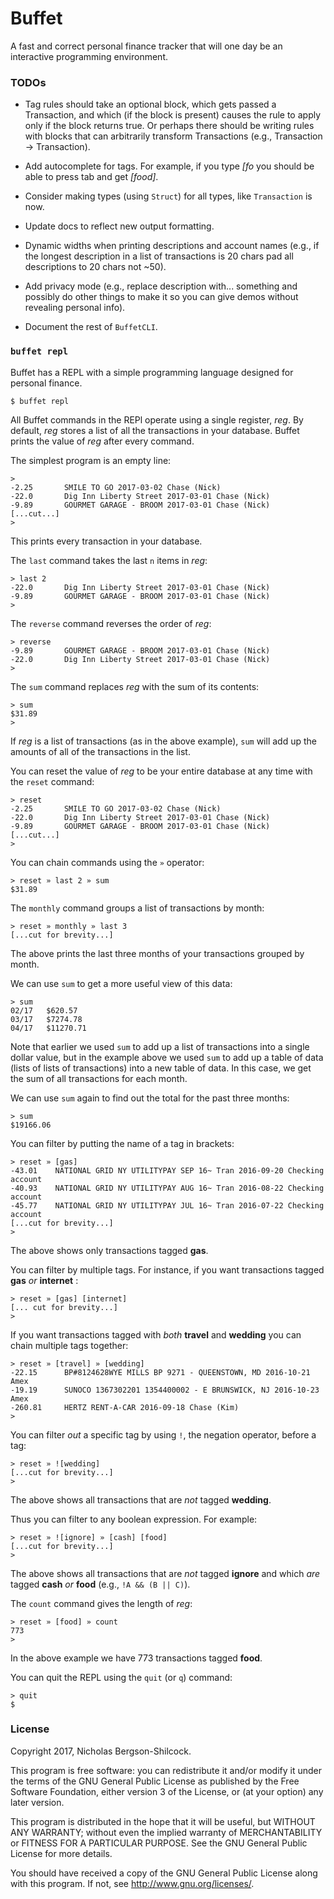 Buffet
======

A fast and correct personal finance tracker that will one day be an interactive
programming environment.

### TODOs

* Tag rules should take an optional block, which gets passed a Transaction, and
  which (if the block is present) causes the rule to apply only if the block
  returns true. Or perhaps there should be writing rules with blocks that can
  arbitrarily transform Transactions (e.g., Transaction -> Transaction).

* Add autocomplete for tags. For example, if you type *[fo* you should be able
  to press tab and get *[food]*.

* Consider making types (using `Struct`) for all types, like `Transaction` is
  now.

* Update docs to reflect new output formatting.

* Dynamic widths when printing descriptions and account names (e.g., if the
  longest description in a list of transactions is 20 chars pad all
  descriptions to 20 chars not ~50).

* Add privacy mode (e.g., replace description with... something and possibly do
  other things to make it so you can give demos without revealing personal
  info).

* Document the rest of `BuffetCLI`.

### `buffet repl`

Buffet has a REPL with a simple programming language designed for personal finance.

```
$ buffet repl
```

All Buffet commands in the REPl operate using a single register, *reg*. By default, *reg* stores a list of all the transactions in your database. Buffet prints the value of *reg* after every command.

The simplest program is an empty line:

```
>
-2.25		SMILE TO GO 2017-03-02 Chase (Nick)
-22.0		Dig Inn Liberty Street 2017-03-01 Chase (Nick)
-9.89		GOURMET GARAGE - BROOM 2017-03-01 Chase (Nick)
[...cut...]
>
```

This prints every transaction in your database.

The `last` command takes the last `n` items in *reg*:

```
> last 2
-22.0		Dig Inn Liberty Street 2017-03-01 Chase (Nick)
-9.89		GOURMET GARAGE - BROOM 2017-03-01 Chase (Nick)
>
```

The `reverse` command reverses the order of *reg*:

```
> reverse
-9.89		GOURMET GARAGE - BROOM 2017-03-01 Chase (Nick)
-22.0		Dig Inn Liberty Street 2017-03-01 Chase (Nick)
>
```

The `sum` command replaces *reg* with the sum of its contents:

```
> sum
$31.89
>
```

If *reg* is a list of transactions (as in the above example), `sum` will add up the amounts of all of the transactions in the list.

You can reset the value of *reg* to be your entire database at any time with the `reset` command:

```
> reset
-2.25		SMILE TO GO 2017-03-02 Chase (Nick)
-22.0		Dig Inn Liberty Street 2017-03-01 Chase (Nick)
-9.89		GOURMET GARAGE - BROOM 2017-03-01 Chase (Nick)
[...cut...]
>
```

You can chain commands using the `»` operator:

```
> reset » last 2 » sum
$31.89
```

The `monthly` command groups a list of transactions by month:

```
> reset » monthly » last 3
[...cut for brevity...]
```

The above prints the last three months of your transactions grouped by month.

We can use `sum` to get a more useful view of this data:

```
> sum
02/17	$620.57
03/17	$7274.78
04/17	$11270.71
```

Note that earlier we used `sum` to add up a list of transactions into a single dollar value, but in the example above we used `sum` to add up a table of data (lists of lists of transactions) into a new table of data. In this case, we get the sum of all transactions for each month.

We can use `sum` again to find out the total for the past three months:

```
> sum
$19166.06
```

You can filter by putting the name of a tag in brackets:

```
> reset » [gas]
-43.01    NATIONAL GRID NY UTILITYPAY SEP 16~ Tran 2016-09-20 Checking account
-40.93    NATIONAL GRID NY UTILITYPAY AUG 16~ Tran 2016-08-22 Checking account
-45.77    NATIONAL GRID NY UTILITYPAY JUL 16~ Tran 2016-07-22 Checking account
[...cut for brevity...]
>
```

The above shows only transactions tagged **gas**.

You can filter by multiple tags. For instance, if you want transactions tagged **gas** *or* **internet** :

```
> reset » [gas] [internet]
[... cut for brevity...]
>
```

If you want transactions tagged with *both* **travel** and **wedding** you can chain multiple tags together:

```
> reset » [travel] » [wedding]
-22.15		BP#8124628WYE MILLS BP 9271 - QUEENSTOWN, MD 2016-10-21 Amex
-19.19		SUNOCO 1367302201 1354400002 - E BRUNSWICK, NJ 2016-10-23 Amex
-260.81		HERTZ RENT-A-CAR 2016-09-18 Chase (Kim)
>
```

You can filter *out* a specific tag by using `!`, the negation operator, before a tag:

```
> reset » ![wedding]
[...cut for brevity...]
>
```

The above shows all transactions that are *not* tagged **wedding**.

Thus you can filter to any boolean expression. For example:

```
> reset » ![ignore] » [cash] [food]
[...cut for brevity...]
>
```

The above shows all transactions that are *not* tagged **ignore** and which *are* tagged **cash** *or* **food** (e.g., `!A && (B || C)`).

The `count` command gives the length of *reg*:

```
> reset » [food] » count
773
>
```

In the above example we have 773 transactions tagged **food**.

You can quit the REPL using the `quit` (or `q`) command:

```
> quit
$
```

### License

Copyright 2017, Nicholas Bergson-Shilcock.

This program is free software: you can redistribute it and/or modify
it under the terms of the GNU General Public License as published by
the Free Software Foundation, either version 3 of the License, or
(at your option) any later version.

This program is distributed in the hope that it will be useful,
but WITHOUT ANY WARRANTY; without even the implied warranty of
MERCHANTABILITY or FITNESS FOR A PARTICULAR PURPOSE.  See the
GNU General Public License for more details.

You should have received a copy of the GNU General Public License
along with this program.  If not, see <http://www.gnu.org/licenses/>.
